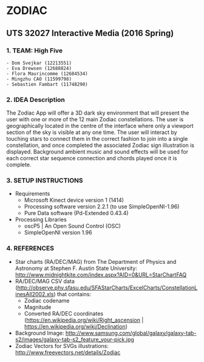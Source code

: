 # ZODIAC

## UTS 32027 Interactive Media (2016 Spring)

### 1. TEAM: High Five
    - Dom Svejkar (12213551)
    - Eva Drewsen (12688824)
    - Flora Maurincomme (12684534)
    - Mingzhu CAO (11599798)
    - Sebastien Fambart (11748290)

### 2. IDEA Description

The Zodiac App will offer a 3D dark sky environment that will present the user with one or more of the 12 main Zodiac constellations. The user is geographically located in the centre of the interface where only a viewport section of the sky is visible at any one time. The user will interact by touching stars to connect them in the correct fashion to join into a single constellation, and once completed the associated Zodiac sign illustration is displayed. Background ambient music and sound effects will be used for each correct star sequence connection and chords played once it is complete.

### 3. SETUP INSTRUCTIONS

* Requirements
    - Microsoft Kinect device version 1 (1414) 
    - Processing software version 2.2.1 (to use SimpleOpenNI-1.96)
    - Pure Data software (Pd-Extended 0.43.4)
* Processing Libraries
    - oscP5 | An Open Sound Control (OSC) 
    - SimpleOpenNI version 1.96

### 4. REFERENCES

* Star charts (RA/DEC/MAG) from The Department of Physics and Astronomy at Stephen F. Austin State University: http://www.midnightkite.com/index.aspx?AID=0&URL=StarChartFAQ
* RA/DEC/MAG CSV data (http://observe.phy.sfasu.edu/SFAStarCharts/ExcelCharts/ConstellationLinesAll2002.xls) that contains:
    - Zodiac codename
    - Magnitude
    - Converted RA/DEC coordinates (https://en.wikipedia.org/wiki/Right_ascension | https://en.wikipedia.org/wiki/Declination) 
* Background Image: http://www.samsung.com/global/galaxy/galaxy-tab-s2/images/galaxy-tab-s2_feature_your-pick.jpg
* Zodiac Vectors for SVGs illustrations: http://www.freevectors.net/details/Zodiac






















